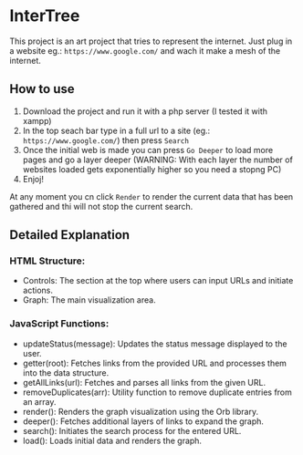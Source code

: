 # InterTree

This project is an art project that tries to represent the internet.
Just plug in a website eg.: ``https://www.google.com/`` and wach it make a mesh of the internet.

## How to use

1. Download the project and run it with a php server (I tested it with xampp)
2. In the top seach bar type in a full url to a site (eg.: ``https://www.google.com/``) then press ``Search``
3. Once the initial web is made you can press ``Go Deeper`` to load more pages and go a layer deeper
   (WARNING: With each layer the number of websites loaded gets exponentially higher so you need a stopng PC)
4. Enjoj!

At any moment you cn click ``Render`` to render the current data that has been gathered and thi will not stop the current search.

## Detailed Explanation
### HTML Structure:

 - Controls: The section at the top where users can input URLs and initiate actions.
 - Graph: The main visualization area.

### JavaScript Functions:

 - updateStatus(message): Updates the status message displayed to the user.
 - getter(root): Fetches links from the provided URL and processes them into the data structure.
 - getAllLinks(url): Fetches and parses all links from the given URL.
 - removeDuplicates(arr): Utility function to remove duplicate entries from an array.
 - render(): Renders the graph visualization using the Orb library.
 - deeper(): Fetches additional layers of links to expand the graph.
 - search(): Initiates the search process for the entered URL.
 - load(): Loads initial data and renders the graph.
